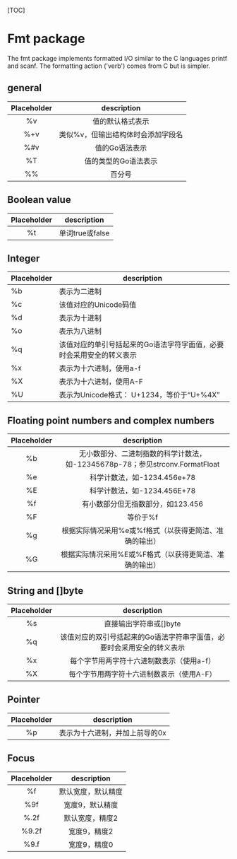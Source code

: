 [TOC]



# Fmt package

The fmt package implements formatted I/O similar to the C languages printf and scanf. The formatting action ('verb') comes from C but is simpler.

## general

| Placeholder |            description             |
| :---------: | :--------------------------------: |
|     %v      |          值的默认格式表示          |
|     %+v     | 类似%v，但输出结构体时会添加字段名 |
|     %#v     |           值的Go语法表示           |
|     %T      |        值的类型的Go语法表示        |
|     %%      |               百分号               |

## Boolean value

| Placeholder |   description   |
| :---------: | :-------------: |
|     %t      | 单词true或false |

## Integer

| Placeholder | description                                                  |
| ----------- | ------------------------------------------------------------ |
| %b          | 表示为二进制                                                 |
| %c          | 该值对应的Unicode码值                                        |
| %d          | 表示为十进制                                                 |
| %o          | 表示为八进制                                                 |
| %q          | 该值对应的单引号括起来的Go语法字符字面值，必要时会采用安全的转义表示 |
| %x          | 表示为十六进制，使用a-f                                      |
| %X          | 表示为十六进制，使用A-F                                      |
| %U          | 表示为Unicode格式： U+1234，等价于“U+%4X”                    |

## Floating point numbers and complex numbers

| Placeholder |                         description                          |
| :---------: | :----------------------------------------------------------: |
|     %b      | 无小数部分、二进制指数的科学计数法，如-12345678p-78；参见strconv.FormatFloat |
|     %e      |                 科学计数法，如-1234.456e+78                  |
|     %E      |                 科学计数法，如-1234.456E+78                  |
|     %f      |              有小数部分但无指数部分，如123.456               |
|     %F      |                           等价于%f                           |
|     %g      |    根据实际情况采用%e或%f格式（以获得更简洁、准确的输出）    |
|     %G      |    根据实际情况采用%E或%F格式（以获得更简洁、准确的输出）    |

## String and []byte

| Placeholder |                         description                          |
| :---------: | :----------------------------------------------------------: |
|     %s      |                    直接输出字符串或[]byte                    |
|     %q      | 该值对应的双引号括起来的Go语法字符串字面值，必要时会采用安全的转义表示 |
|     %x      |          每个字节用两字符十六进制数表示（使用a-f）           |
|     %X      |          每个字节用两字符十六进制数表示（使用A-F）           |

## Pointer

| Placeholder |          description           |
| :---------: | :----------------------------: |
|     %p      | 表示为十六进制，并加上前导的0x |

## Focus

| Placeholder |    description     |
| :---------: | :----------------: |
|     %f      | 默认宽度，默认精度 |
|     %9f     |  宽度9，默认精度   |
|    %.2f     |  默认宽度，精度2   |
|    %9.2f    |    宽度9，精度2    |
|    %9.f     |    宽度9，精度0    |

